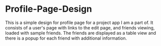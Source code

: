 # Profile-Page-Design

This is a simple design for profile page for a project app I am a part of. It consists of a user's page with links to the edit page, and friends viewing, loaded with sample friends. The friends are displayed as a table view and there is a popup for each friend with additional information. 
